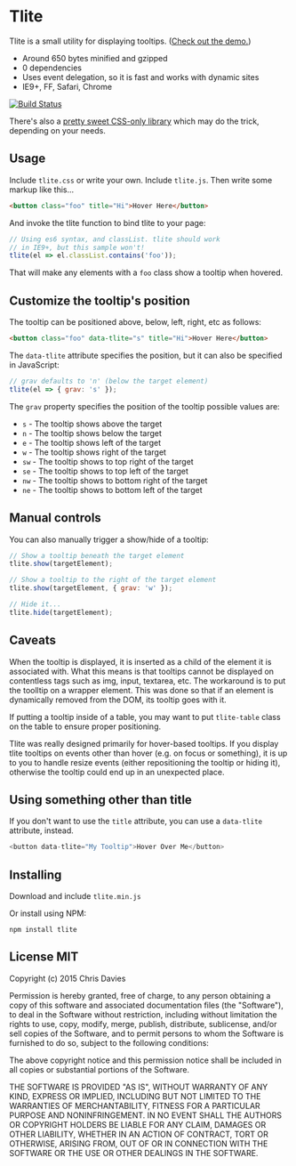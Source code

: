 # Tlite

Tlite is a small utility for displaying tooltips. ([Check out the demo.](http://chrisdavies.github.io/tlite/))

- Around 650 bytes minified and gzipped
- 0 dependencies
- Uses event delegation, so it is fast and works with dynamic sites
- IE9+, FF, Safari, Chrome

[![Build Status](https://travis-ci.org/chrisdavies/tlite.svg?branch=master)](https://travis-ci.org/chrisdavies/tlite)

There's also a [pretty sweet CSS-only library](http://kushagragour.in/lab/hint/) which may do the trick, depending on your needs.

## Usage

Include `tlite.css` or write your own. Include `tlite.js`. Then write some
markup like this...

```html
<button class="foo" title="Hi">Hover Here</button>
```

And invoke the tlite function to bind tlite to your page:

```javascript
// Using es6 syntax, and classList. tlite should work
// in IE9+, but this sample won't!
tlite(el => el.classList.contains('foo'));
```

That will make any elements with a `foo` class show a tooltip when hovered.

## Customize the tooltip's position

The tooltip can be positioned above, below, left, right, etc as follows:

```html
<button class="foo" data-tlite="s" title="Hi">Hover Here</button>
```

The `data-tlite` attribute specifies the position, but it can also be specified in JavaScript:

```javascript
// grav defaults to 'n' (below the target element)
tlite(el => { grav: 's' });
```

The `grav` property specifies the position of the tooltip possible values are:

- `s` - The tooltip shows above the target
- `n` - The tooltip shows below the target
- `e` - The tooltip shows left of the target
- `w` - The tooltip shows right of the target
- `sw` - The tooltip shows to top right of the target
- `se` - The tooltip shows to top left of the target
- `nw` - The tooltip shows to bottom right of the target
- `ne` - The tooltip shows to bottom left of the target

## Manual controls

You can also manually trigger a show/hide of a tooltip:

```javascript
// Show a tooltip beneath the target element
tlite.show(targetElement);

// Show a tooltip to the right of the target element
tlite.show(targetElement, { grav: 'w' });

// Hide it...
tlite.hide(targetElement);
```

## Caveats

When the tooltip is displayed, it is inserted as a child of the element it is
associated with. What this means is that tooltips cannot be displayed on
contentless tags such as img, input, textarea, etc. The workaround is to put
the toolltip on a wrapper element. This was done so that if an element is
dynamically removed from the DOM, its tooltip goes with it.

If putting a tooltip inside of a table, you may want to put `tlite-table` class on the table to ensure proper positioning.

Tlite was really designed primarily for hover-based tooltips. If you display tlite tooltips on events other than hover (e.g. on focus or something), it is up to you to handle resize events (either repositioning the tooltip or hiding it), otherwise the tooltip could end up in an unexpected place.

## Using something other than title

If you don't want to use the `title` attribute, you can use a `data-tlite` attribute, instead.

```javascript
<button data-tlite="My Tooltip">Hover Over Me</button>
```

## Installing

Download and include `tlite.min.js`

Or install using NPM:

    npm install tlite

## License MIT

Copyright (c) 2015 Chris Davies

Permission is hereby granted, free of charge, to any person
obtaining a copy of this software and associated documentation
files (the "Software"), to deal in the Software without
restriction, including without limitation the rights to use,
copy, modify, merge, publish, distribute, sublicense, and/or sell
copies of the Software, and to permit persons to whom the
Software is furnished to do so, subject to the following
conditions:

The above copyright notice and this permission notice shall be
included in all copies or substantial portions of the Software.

THE SOFTWARE IS PROVIDED "AS IS", WITHOUT WARRANTY OF ANY KIND,
EXPRESS OR IMPLIED, INCLUDING BUT NOT LIMITED TO THE WARRANTIES
OF MERCHANTABILITY, FITNESS FOR A PARTICULAR PURPOSE AND
NONINFRINGEMENT. IN NO EVENT SHALL THE AUTHORS OR COPYRIGHT
HOLDERS BE LIABLE FOR ANY CLAIM, DAMAGES OR OTHER LIABILITY,
WHETHER IN AN ACTION OF CONTRACT, TORT OR OTHERWISE, ARISING
FROM, OUT OF OR IN CONNECTION WITH THE SOFTWARE OR THE USE OR
OTHER DEALINGS IN THE SOFTWARE.
